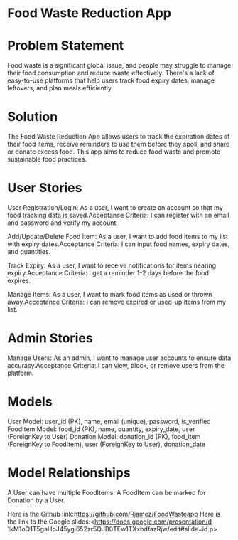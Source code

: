 # Food Waste Reduction App

# Problem Statement

Food waste is a significant global issue, and people may struggle to manage their food consumption and reduce waste effectively. There's a lack of easy-to-use platforms that help users track food expiry dates, manage leftovers, and plan meals efficiently.

# Solution

The Food Waste Reduction App allows users to track the expiration dates of their food items, receive reminders to use them before they spoil, and share or donate excess food. This app aims to reduce food waste and promote sustainable food practices.

# User Stories

User Registration/Login: As a user, I want to create an account so that my food tracking data is saved.Acceptance Criteria: I can register with an email and password and verify my account.

Add/Update/Delete Food Item: As a user, I want to add food items to my list with expiry dates.Acceptance Criteria: I can input food names, expiry dates, and quantities.

Track Expiry: As a user, I want to receive notifications for items nearing expiry.Acceptance Criteria: I get a reminder 1-2 days before the food expires.

Manage Items: As a user, I want to mark food items as used or thrown away.Acceptance Criteria: I can remove expired or used-up items from my list.

# Admin Stories

Manage Users: As an admin, I want to manage user accounts to ensure data accuracy.Acceptance Criteria: I can view, block, or remove users from the platform.

# Models

User Model: user_id (PK), name, email (unique), password, is_verified
FoodItem Model: food_id (PK), name, quantity, expiry_date, user (ForeignKey to User)
Donation Model: donation_id (PK), food_item (ForeignKey to FoodItem), user (ForeignKey to User), donation_date

# Model Relationships

A User can have multiple FoodItems.
A FoodItem can be marked for Donation by a User.

Here is the Github link:<https://github.com/Rjamez/FoodWasteapp>
Here is the link to the Google slides:<<https://docs.google.com/presentation/d> 1kM1oQ1T5gaHpJ45ygl652zr5QJB0TEw1TXxbdfazRjw/edit#slide=id.p>
